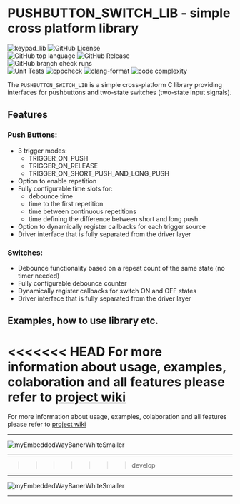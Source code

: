 # PUSHBUTTON_SWITCH_LIB - simple cross platform library 
![keypad_lib](https://github.com/user-attachments/assets/d7c28488-53b3-46a1-956d-2e8736f214d3)
![GitHub License](https://img.shields.io/github/license/niwciu/PUSHBUTTON_SWITCH_LIB)  
![GitHub top language](https://img.shields.io/github/languages/top/niwciu/PUSHBUTTON_SWITCH_LIB)
![GitHub Release](https://img.shields.io/github/v/release/niwciu/PUSHBUTTON_SWITCH_LIB)  
![GitHub branch check runs](https://img.shields.io/github/check-runs/niwciu/LCD_HD44780/main)  
![Unit Tests](https://github.com/niwciu/PUSHBUTTON_SWITCH_LIB/actions/workflows/run_library_unit_test.yml/badge.svg)
![cppcheck](https://github.com/niwciu/PUSHBUTTON_SWITCH_LIB/actions/workflows/run_cppcheck.yml/badge.svg)
![clang-format](https://github.com/niwciu/PUSHBUTTON_SWITCH_LIB/actions/workflows/clang-format_check.yml/badge.svg)
![code complexity](https://github.com/niwciu/PUSHBUTTON_SWITCH_LIB/actions/workflows/run_lizard_lib_check.yml/badge.svg) 

The `PUSHBUTTON_SWITCH_LIB` is a simple cross-platform C library providing interfaces for pushbuttons and two-state switches (two-state input signals).

## Features  
### Push Buttons:
- 3 trigger modes:
  - TRIGGER_ON_PUSH
  - TRIGGER_ON_RELEASE
  - TRIGGER_ON_SHORT_PUSH_AND_LONG_PUSH
- Option to enable repetition
- Fully configurable time slots for:
  - debounce time
  - time to the first repetition
  - time between continuous repetitions
  - time defining the difference between short and long push
- Option to dynamically register callbacks for each trigger source
- Driver interface that is fully separated from the driver layer

### Switches:
- Debounce functionality based on a repeat count of the same state (no timer needed)
- Fully configurable debounce counter
- Dynamically register callbacks for switch ON and OFF states
- Driver interface that is fully separated from the driver layer

## Examples, how to use library etc.
<<<<<<< HEAD
For more information about usage, examples, colaboration and all features please refer to [project wiki](https://github.com/niwciu/PUSHBUTTON_SWITCH_LIB/wiki)  
=======
For more information about usage, examples, colaboration and all features please refer to [project wiki](https://github.com/niwciu/PUSHBUTTON_SWITCH_LIB/wiki)

***
![myEmbeddedWayBanerWhiteSmaller](https://github.com/user-attachments/assets/f4825882-e285-4e02-a75c-68fc86ff5716)
***
>>>>>>> develop

***
![myEmbeddedWayBanerWhiteSmaller](https://github.com/user-attachments/assets/f4825882-e285-4e02-a75c-68fc86ff5716)
***

